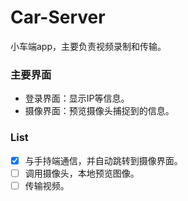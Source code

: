 # Car-Server

小车端app，主要负责视频录制和传输。

### 主要界面

* 登录界面：显示IP等信息。
* 摄像界面：预览摄像头捕捉到的信息。

### List

- [x] 与手持端通信，并自动跳转到摄像界面。
- [ ] 调用摄像头，本地预览图像。
- [ ] 传输视频。